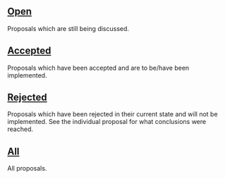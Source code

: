 ## [Open](https://github.com/zig-lang/zig/issues?utf8=%E2%9C%93&q=is%3Aissue%20is%3Aopen%20label%3Aproposal%20-label%3Aaccepted%20-label%3Arejected)

Proposals which are still being discussed.

## [Accepted](https://github.com/zig-lang/zig/issues?utf8=%E2%9C%93&q=is%3Aissue%20label%3Aproposal%20label%3Aaccepted)

Proposals which have been accepted and are to be/have been implemented.

## [Rejected](https://github.com/ziglang/zig/issues?utf8=%E2%9C%93&q=is%3Aissue+label%3Aproposal+is%3Aclosed+-label%3Aaccepted+)

Proposals which have been rejected in their current state and will not be implemented. See the individual proposal for what conclusions were reached.

## [All](https://github.com/zig-lang/zig/issues?utf8=%E2%9C%93&q=is%3Aissue%20label%3Aproposal%20)

All proposals.
